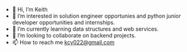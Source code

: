 - 👋 Hi, I’m Keith
- 👀 I’m interested in solution engineer opportunies and python junior developer opportunities and internships.
- 🌱 I’m currently learning data structures and web services.
- 💞️ I’m looking to collaborate on backend projects.
- 📫 How to reach me kcy022@gmail.com

<!---
CarmineCass/CarmineCass is a ✨ special ✨ repository because its `README.md` (this file) appears on your GitHub profile.
You can click the Preview link to take a look at your changes.
--->
